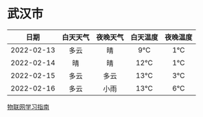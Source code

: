 # 武汉市
|日期|白天天气|夜晚天气|白天温度|夜晚温度|
|:--:|:--:|:--:|:--:|:--:|
|2022-02-13|多云|晴|9℃|1℃|
|2022-02-14|晴|晴|12℃|1℃|
|2022-02-15|多云|多云|13℃|3℃|
|2022-02-16|多云|小雨|13℃|6℃|
 
[物联网学习指南](http://doc.lziqi.top/IoT)
